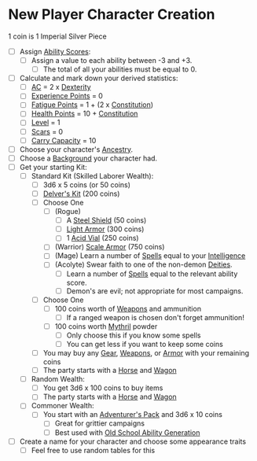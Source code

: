 # New Player Character Creation
1 coin is 1 Imperial Silver Piece

- [ ] Assign [Ability Scores](../Player%20Characters/Chosen%20Statistics/Ability%20Scores.md):
	- [ ] Assign a value to each ability between -3 and +3. 
		- [ ] The total of all your abilities must be equal to 0.
- [ ] Calculate and mark down your derived statistics:
	- [ ] [AC](../Player%20Characters/Derived%20Statistics/Armor%20Class.md) = 2 x [Dexterity](../Player%20Characters/Chosen%20Statistics/Dexterity.md)
	- [ ] [Experience Points](../Player%20Characters/Derived%20Statistics/Experience%20Points.md) = 0
	- [ ] [Fatigue Points](../Player%20Characters/Derived%20Statistics/Fatigue%20Points.md) = 1 + (2 x [Constitution](../Player%20Characters/Chosen%20Statistics/Constitution.md))
	- [ ] [Health Points](../Player%20Characters/Derived%20Statistics/Health%20Points.md) = 10 + [Constitution](../Player%20Characters/Chosen%20Statistics/Constitution.md)
	- [ ] [Level](../Player%20Characters/Derived%20Statistics/Level.md) = 1
	- [ ] [Scars](../Player%20Characters/Derived%20Statistics/Scars.md) = 0
	- [ ] [Carry Capacity](../Player%20Characters/Derived%20Statistics/Carry%20Capacity.md) = 10
- [ ] Choose your character's [Ancestry](../Player%20Characters/Ancenstries/Ancestry.md).
- [ ] Choose a [Background](../Player%20Characters/Backgrounds.md) your character had.
- [ ] Get your starting Kit:
	- [ ] Standard Kit (Skilled Laborer Wealth):
		- [ ] 3d6 x 5 coins (or 50 coins)
		- [ ] [Delver's Kit](../Items/Equipment/Delver's%20Kit.md) (200 coins)
		- [ ] Choose One
			- [ ] (Rogue) 
				- [ ] A [Steel Shield](../Items/Equipment/Individual%20Item%20Cards/Armors/Mundane%20Armors/Steel%20Shield.md) (50 coins)
				- [ ] [Light Armor](../Items/Equipment/Individual%20Item%20Cards/Armors/Mundane%20Armors/Light%20Armor.md) (300 coins)
				- [ ] 1 [Acid Vial](../Items/Equipment/Individual%20Item%20Cards/Gear/250%20Coins/Acid%20Vial.md) (250 coins)
			- [ ] (Warrior) [Scale Armor](../Items/Equipment/Individual%20Item%20Cards/Armors/Mundane%20Armors/Scale%20Armor.md) (750 coins)
			- [ ] (Mage) Learn a number of [Spells](../Magic/Spells.md) equal to your [Intelligence](../Player%20Characters/Chosen%20Statistics/Intelligence.md)
			- [ ] (Acolyte) Swear faith to one of the non-demon [Deities](../Magic/Spells/Deities/Deities.md).
				- [ ] Learn a number of [Spells](../Magic/Spells.md) equal to the relevant ability score. 
				- [ ] Demon's are evil; not appropriate for most campaigns.
		- [ ] Choose One
			- [ ] 100 coins worth of [Weapons](../Items/Equipment/Weapons.md) and ammunition
				- [ ] If a ranged weapon is chosen don't forget ammunition!
			- [ ] 100 coins worth [Mythril](../Magic/Mythril.md) powder
				- [ ] Only choose this if you know some spells
				- [ ] You can get less if you want to keep some coins
		- [ ] You may buy any [Gear](../Items/Equipment/Standard%20Gear.md), [Weapons](../Items/Equipment/Weapons.md), or [Armor](../Items/Equipment/Armor.md) with your remaining coins
		- [ ] The party starts with a [Horse](../Items/Equipment/Individual%20Item%20Cards/Gear/250%20Coins/Horse,%20Draft.md) and [Wagon](../Items/Equipment/Individual%20Item%20Cards/Gear/250%20Coins/Wagon.md)
	- [ ] Random Wealth:
		- [ ] You get 3d6 x 100 coins to buy items
		- [ ] The party starts with a [Horse](../Items/Equipment/Individual%20Item%20Cards/Gear/250%20Coins/Horse,%20Draft.md) and [Wagon](../Items/Equipment/Individual%20Item%20Cards/Gear/250%20Coins/Wagon.md)
	- [ ] Commoner Wealth: 
		- [ ] You start with an [Adventurer's Pack](../Items/Equipment/Individual%20Item%20Cards/Gear/100%20Coins/Adventurer's%20Pack.md) and 3d6 x 10 coins
			- [ ] Great for grittier campaigns
			- [ ] Best used with [Old School Ability Generation](Old%20School%20Ability%20Generation.md)
- [ ] Create a name for your character and choose some appearance traits
	- [ ] Feel free to use random tables for this